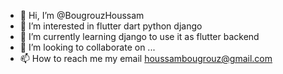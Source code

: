 - 👋 Hi, I’m @BougrouzHoussam
- 👀 I’m interested in flutter dart python django 
- 🌱 I’m currently learning django to use it as flutter backend
- 💞️ I’m looking to collaborate on ...
- 📫 How to reach me my email houssambougrouz@gmail.com 

<!---
BougrouzHoussam/BougrouzHoussam is a ✨ special ✨ repository because its `README.md` (this file) appears on your GitHub profile.
You can click the Preview link to take a look at your changes.
--->
